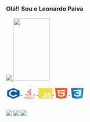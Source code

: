 ### Olá!! Sou o Leonardo Paiva

<div>
  <a href="https://github.com/leonardopaivx">
  <img height="170em" src="https://github-readme-stats.vercel.app/api?username=leonardopaivx&show_icons=true&theme=dark&include_all_commits=true&count_private=true"/>
  <img height="170em" width="100em" src="https://github-readme-stats.vercel.app/api/top-langs/?username=leopaivx&layout=compact&langs_count=7&theme=dark"/>
</div>

  <div style="display: inline_block"><br>
   <img align="center" alt="Leo-c" height="30" width="40" src="https://raw.githubusercontent.com/devicons/devicon/9f4f5cdb393299a81125eb5127929ea7bfe42889/icons/c/c-plain.svg">
    <img align="center" alt="Leo-Java" height="30" width="40" src="https://raw.githubusercontent.com/devicons/devicon/master/icons/java/java-plain.svg">
  <img align="center" alt="Leo-Js" height="30" width="40" src="https://raw.githubusercontent.com/devicons/devicon/master/icons/javascript/javascript-plain.svg">
  <img align="center" alt="Leo-HTML" height="30" width="40" src="https://raw.githubusercontent.com/devicons/devicon/master/icons/html5/html5-original.svg">
  <img align="center" alt="Leo-CSS" height="30" width="40" src="https://raw.githubusercontent.com/devicons/devicon/master/icons/css3/css3-original.svg">
 
<!--   <img align="right" alt="leo-gif" height="150rem" src=""> -->
</div>

##
  
  <div> 
  
  <a href="https://instagram.com/leopaivx" target="_blank"><img src="https://img.shields.io/badge/-Instagram-%23E4405F?style=for-the-badge&logo=instagram&logoColor=white" target="_blank"></a>
  <a href = "mailto:leonardo.paivx@gmail.com"><img src="https://img.shields.io/badge/-Gmail-%23333?style=for-the-badge&logo=gmail&logoColor=white" target="_blank"></a>
  <a href="https://www.linkedin.com/in/leo-paiva/" target="_blank"><img src="https://img.shields.io/badge/-LinkedIn-%230077B5?style=for-the-badge&logo=linkedin&logoColor=white" target="_blank"></a> 
<!--      <img src="https://komarev.com/ghpvc/?username=leonardopaivx&color=green" alt="leonardopaivx" />  -->
 
<!--   
 ![Snake animation](https://github.com/leonardopaivx/leonardopaivx/blob/output/github-contribution-grid-snake.svg) -->
</div>






<!--
**leonardopaivx/leonardopaivx** is a ✨ _special_ ✨ repository because its `README.md` (this file) appears on your GitHub profile.

Here are some ideas to get you started:

- 🔭 I’m currently working on ...
- 🌱 I’m currently learning ...
- 👯 I’m looking to collaborate on ...
- 🤔 I’m looking for help with ...
- 💬 Ask me about ...
- 📫 How to reach me: ...
- 😄 Pronouns: ...
- ⚡ Fun fact: ...
-->

